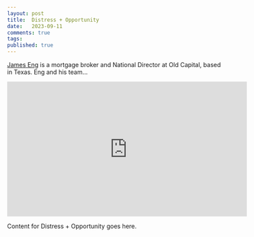 ```yaml
---
layout: post
title:  Distress + Opportunity
date:   2023-09-11
comments: true
tags: 
published: true
---
```

 
[James Eng](https://www.linkedin.com/in/jameseng/) is a mortgage broker and National Director at Old Capital, based in Texas. Eng and his team...


<div class="video-container"> 
<iframe width="560" height="315" src="https://www.youtube.com/embed/upG26mmX0DM?si=foiX2NlEbzsmLDT6" title="YouTube video player" frameborder="0" allow="accelerometer; autoplay; clipboard-write; encrypted-media; gyroscope; picture-in-picture; web-share" allowfullscreen></iframe>
</div>

<!--more-->

Content for Distress + Opportunity goes here.
